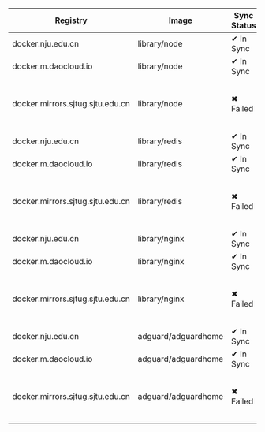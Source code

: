 | Registry | Image | Sync Status | Digest Docker.io | Digest Mirror | Error |
|----------|-------|-------------|------------------|---------------|-------|
| docker.nju.edu.cn | library/node | ✔ In Sync | a8ba58f5... | a8ba58f5... | |
| docker.m.daocloud.io | library/node | ✔ In Sync | a8ba58f5... | a8ba58f5... | |
| docker.mirrors.sjtug.sjtu.edu.cn | library/node | ✖ Failed | a8ba58f5... | | Error response from daemon: Get "https://docker.mirrors.sjtug.sjtu.edu.cn/v2/": net/http: request canceled while waiting for connection (Client.Timeout exceeded while awaiting headers) |
| docker.nju.edu.cn | library/redis | ✔ In Sync | 01afb31d... | 01afb31d... | |
| docker.m.daocloud.io | library/redis | ✔ In Sync | 01afb31d... | 01afb31d... | |
| docker.mirrors.sjtug.sjtu.edu.cn | library/redis | ✖ Failed | 01afb31d... | | Error response from daemon: Get "https://docker.mirrors.sjtug.sjtu.edu.cn/v2/": net/http: request canceled while waiting for connection (Client.Timeout exceeded while awaiting headers) |
| docker.nju.edu.cn | library/nginx | ✔ In Sync | 0f04e4f6... | 0f04e4f6... | |
| docker.m.daocloud.io | library/nginx | ✔ In Sync | 0f04e4f6... | 0f04e4f6... | |
| docker.mirrors.sjtug.sjtu.edu.cn | library/nginx | ✖ Failed | 0f04e4f6... | | Error response from daemon: Get "https://docker.mirrors.sjtug.sjtu.edu.cn/v2/": net/http: request canceled while waiting for connection (Client.Timeout exceeded while awaiting headers) |
| docker.nju.edu.cn | adguard/adguardhome | ✔ In Sync | f890b775... | f890b775... | |
| docker.m.daocloud.io | adguard/adguardhome | ✔ In Sync | f890b775... | f890b775... | |
| docker.mirrors.sjtug.sjtu.edu.cn | adguard/adguardhome | ✖ Failed | f890b775... | | Error response from daemon: Get "https://docker.mirrors.sjtug.sjtu.edu.cn/v2/": dial tcp 202.120.58.155:443: i/o timeout (Client.Timeout exceeded while awaiting headers) |

